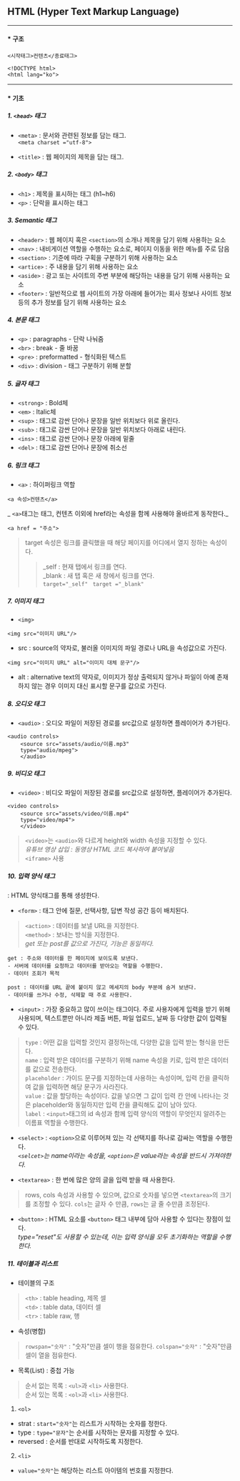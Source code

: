 ## HTML (Hyper Text Markup Language)  
  
  ***
  
  
#### * 구조  
  
  
```
<시작태그>컨텐츠</종료태그>
```  
  
```<!DOCTYPE html>```  
```<html lang="ko">```  

***
   
#### * 기초  

  
##### 1. ```<head>``` 태그
* ```<meta>``` : 문서와 관련된 정보를 담는 태그.  
```<meta charset ="utf-8">```

* ```<title>``` : 웹 페이지의 제목을 담는 태그.  
  
  
##### 2. ```<body>``` 태그
* ```<h1>``` : 제목을 표시하는 태그 (h1~h6)  
* ```<p>``` : 단락을 표시하는 태그  
  
   
##### 3. Semantic 태그
* ```<header>``` : 웹 페이지 혹은 ```<section>```의 소개나 제목을 담기 위해 사용하는 요소  
* ```<nav>``` : 내비게이션 역할을 수행하는 요소로, 페이지 이동을 위한 메뉴를 주로 담음  
* ```<section>``` : 기준에 따라 구획을 구분하기 위해 사용하는 요소  
* ```<artice>``` : 주 내용을 담기 위해 사용하는 요소  
* ```<aside>``` : 광고 또는 사이트의 주변 부분에 해당하는 내용을 담기 위해 사용하는 요소  
* ```<footer>``` : 일반적으로 웹 사이트의 가장 아래에 들어가는 회사 정보나 사이트 정보 등의 추가 정보를 담기 위해 사용하는 요소  
   
     
##### 4. 본문 태그
* ```<p>``` : paragraphs - 단락 나눠줌  
* ```<br>``` : break - 줄 바꿈  
* ```<pre>``` : preformatted - 형식화된 텍스트  
* ```<div>``` : division - 태그 구분하기 위해 분할  
  
   
##### 5. 글자 태그  
* ```<strong>``` : Bold체  
* ```<em>``` : Italic체  
* ```<sup>``` : 태그로 감싼 단어나 문장을 일반 위치보다 위로 올린다.  
* ```<sub>``` : 태그로 감싼 단어나 문장을 일반 위치보다 아래로 내린다.  
* ```<ins>``` : 태그로 감싼 단어나 문장 아래에 밑줄  
* ```<del>``` : 태그로 감싼 단어나 문장에 취소선  
  
    
##### 6. 링크 태그  
* ```<a>``` : 하이퍼링크 역할  
```
<a 속성>컨텐츠</a>
``` 
_ ```<a>```태그는 태그, 컨텐츠 이외에 href라는 속성을 함께 사용해야 올바르게 동작한다._

```<a href = "주소">```
> target 속성은 링크를 클릭했을 때 해당 페이지를 어디에서 열지 정하는 속성이다.  
>   > _self : 현재 탭에서 링크를 연다.  
>   > _blank : 새 탭 혹은 새 창에서 링크를 연다.  
>   > ``` target="_self" ``` 
>   > ``` target ="_blank"```
  
  
##### 7. 이미지 태그  
* ```<img>```
```
<img src="이미지 URL"/>
```  
+ src : source의 약자로, 불러올 이미지의 파일 경로나 URL을 속성값으로 가진다.  
```
<img src="이미지 URL" alt="이미지 대체 문구"/>
```
+ alt : alternative text의 약자로, 이미지가 정상 출력되지 않거나 파일이 아예 존재하지 않는 경우 이미지 대신 표시할 문구를 값으로 가진다.  
  
    
##### 8. 오디오 태그  
* ```<audio>``` : 오디오 파일이 저장된 경로를 src값으로 설정하면 플레이어가 추가된다.  
```
<audio controls>
    <source src="assets/audio/이름.mp3"
    type="audio/mpeg">
    </audio>
``` 
  
##### 9. 비디오 태그  
* ```<video>``` : 비디오 파일이 저장된 경로를 src값으로 설정하면, 플레이어가 추가된다.  
```
<video controls>
    <source src="assets/video/이름.mp4"
    type="video/mp4">
    </video>
```  
> ```<video>```는 ```<audio>```와 다르게 height와 width 속성을 지정할 수 있다.  
_유튜브 영상 삽입 : 동영상 HTML 코드 복사하여 붙여넣음_    
> ```<iframe>``` 사용  
  
##### 10. 입력 양식 태그    
: HTML 양식태그를 통해 생성한다.  
* ```<form>``` : 태그 안에 질문, 선택사항, 답변 작성 공간 등이 배치된다.  
> ```<action>``` : 데이터를 보낼 URL을 지정한다.  
> ```<method>``` : 보내는 방식을 지정한다.   
_get 또는 post를 값으로 가진다, 기능은 동일하다._  
```  
get : 주소와 데이터를 한 페이지에 보이도록 보낸다.  
- 서버에 데이터를 요청하고 데이터를 받아오는 역할을 수행한다.  
- 데이터 조회가 목적  
```
```
post : 데이터를 URL 끝에 붙이지 않고 메세지의 body 부분에 숨겨 보낸다. 
- 데이터를 쓰거나 수정, 삭제할 때 주로 사용한다.  
```  
  
* ```<input>``` : 가장 중요하고 많이 쓰이는 태그이다. 주로 사용자에게 입력을 받기 위해 사용되며, 텍스트뿐만 아니라 제출 버튼, 파일 업로드, 날짜 등 다양한 값이 입력될 수 있다.  
>   ```type``` : 어떤 값을 입력할 것인지 결정하는데, 다양한 값을 입력 받는 형식을 만든다.  
>   ```name``` : 입력 받은 데이터를 구분하기 위해 name 속성을 키로, 입력 받은 데이터를 값으로 전송한다.   
>   ```placeholder``` : 가이드 문구를 지정하는데 사용하는 속성이며, 입력 칸을 클릭하여 값을 입력하면 해당 문구가 사라진다.  
>   ```value``` : 값을 할당하는 속성이다. 값을 넣으면 그 값이 입력 칸 안에 나타나는 것은 placeholder와 동일하지만 입력 칸을 클릭해도 값이 남아 있다.  
>   ```label``` : ```<input>```태그의 id 속성과 함께 입력 양식의 역할이 무엇인지 알려주는 이름표 역할을 수행한다.  
  
* ```<select>``` : ```<option>```으로 이루어져 있는 각 선택지를 하나로 감싸는 역할을 수행한다.   
_```<selcet>```는 name이라는 속성을, ```<option>```은 value라는 속성을 반드시 가져야한다._  
  
* ```<textarea>``` : 한 번에 많은 양의 글을 입력 받을 때 사용한다.   
>   rows, cols 속성과 사용할 수 있으며, 값으로 숫자를 넣으면 ```<textarea>```의 크기를 조정할 수 있다. ```cols```는 글자 수 만큼, ```rows```는 글 줄 수만큼 조정된다.  
  
* ```<button>``` : HTML 요소를 ```<button>``` 태그 내부에 담아 사용할 수 있다는 장점이 있다.  
_type="reset"도 사용할 수 있는데, 이는 입력 양식을 모두 초기화하는 역할을 수행한다._

##### 11. 테이블과 리스트  
* 테이블의 구조  
>  ```<th>``` : table heading, 제목 셀  
>  ```<td>``` : table data, 데이터 셀  
>  ```<tr>``` : table raw, 행  
  
* 속성(병합)
>  ```rowspan="숫자"``` : "숫자"만큼 셀이 행을 점유한다.
>  ```colspan="숫자"``` : "숫자"만큼 셀이 열을 점유한다. 

* 목록(List) : 중첩 가능
>  순서 없는 목록 : ```<ul>```과 ```<li>``` 사용한다.  
>  순서 있는 목록 : ```<ol>```과 ```<li>``` 사용한다.  
  
1) ```<ol>```
- strat : ```start="숫자"```는 리스트가 시작하는 숫자를 정한다.  
- type : ```type="문자"```는 순서를 시작하는 문자를 지정할 수 있다.  
- reversed : 순서를 반대로 시작하도록 지정한다.  

2) ```<li>```  
- ```value="숫자"```는 해당하는 리스트 아이템의 번호를 지정한다.



  






